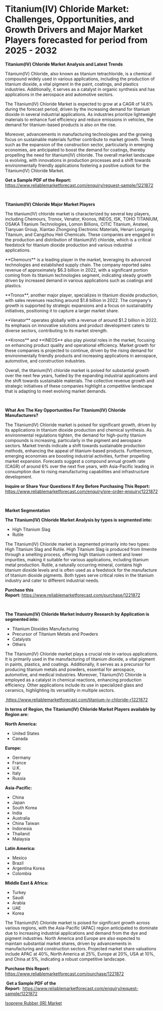 <p><h1>Titanium(IV) Chloride Market: Challenges, Opportunities, and Growth Drivers and Major Market Players forecasted for period from 2025 - 2032</h1></p><p><strong>Titanium(IV) Chloride Market Analysis and Latest Trends</strong></p>
<p><p>Titanium(IV) Chloride, also known as titanium tetrachloride, is a chemical compound widely used in various applications, including the production of titanium dioxide, a vital pigment in the paint, coatings, and plastics industries. Additionally, it serves as a catalyst in organic synthesis and has applications in the aerospace and automotive sectors.</p><p>The Titanium(IV) Chloride Market is expected to grow at a CAGR of 14.6% during the forecast period, driven by the increasing demand for titanium dioxide in several industrial applications. As industries prioritize lightweight materials to enhance fuel efficiency and reduce emissions in vehicles, the demand for titanium-based products is also on the rise. </p><p>Moreover, advancements in manufacturing technologies and the growing focus on sustainable materials further contribute to market growth. Trends such as the expansion of the construction sector, particularly in emerging economies, are anticipated to boost the demand for coatings, thereby propelling the need for titanium(IV) chloride. The overall market landscape is evolving, with innovations in production processes and a shift towards environmentally friendly applications fostering a positive outlook for the Titanium(IV) Chloride Market.</p></p>
<p><strong>Get a Sample PDF of the Report:&nbsp;</strong> <a href="https://www.reliablemarketforecast.com/enquiry/request-sample/1221872?utm_campaign=1900&utm_medium=2&utm_source=Github&utm_content=ia&utm_term=02022025&utm_id=titaniumiv-chloride">https://www.reliablemarketforecast.com/enquiry/request-sample/1221872</a></p>
<p>&nbsp;</p>
<p><strong>Titanium(IV) Chloride Major Market Players</strong></p>
<p><p>The titanium(IV) chloride market is characterized by several key players, including Chemours, Tronox, Venator, Kronos, INEOS, ISK, TOHO TITANIUM, OSAKA Titanium Technologies, Lomon Billions, CITIC Titanium, Ansteel, Tianyuan Group, Xiantao Zhongxing Electronic Materials, Henan Longxing Titanium, and Cangzhou Heli Chemicals. These companies are engaged in the production and distribution of titanium(IV) chloride, which is a critical feedstock for titanium dioxide production and various industrial applications.</p><p>**Chemours** is a leading player in the market, leveraging its advanced technologies and established supply chain. The company reported sales revenue of approximately $6.3 billion in 2022, with a significant portion coming from its titanium technologies segment, indicating steady growth driven by increased demand in various applications such as coatings and plastics.</p><p>**Tronox**, another major player, specializes in titanium dioxide production, with sales revenues reaching around $1.8 billion in 2022. The company's growth is supported by strategic expansions and a focus on sustainability initiatives, positioning it to capture a larger market share.</p><p>**Venator** operates globally with a revenue of around $1.2 billion in 2022. Its emphasis on innovative solutions and product development caters to diverse sectors, contributing to its market strength.</p><p>**Kronos** and **INEOS** also play pivotal roles in the market, focusing on enhancing product quality and operational efficiency. Market growth for these companies is projected to continue, driven by the rising demand for environmentally friendly products and increasing applications in aerospace, automotive, and construction industries.</p><p>Overall, the titanium(IV) chloride market is poised for substantial growth over the next few years, fueled by the expanding industrial applications and the shift towards sustainable materials. The collective revenue growth and strategic initiatives of these companies highlight a competitive landscape that is adapting to meet evolving market demands.</p></p>
<p>&nbsp;</p>
<p><strong>What Are The Key Opportunities For Titanium(IV) Chloride Manufacturers?</strong></p>
<p><p>The Titanium(IV) Chloride market is poised for significant growth, driven by its applications in titanium dioxide production and chemical synthesis. As environmental regulations tighten, the demand for high-purity titanium compounds is increasing, particularly in the pigment and aerospace sectors. Market trends indicate a shift towards sustainable production methods, enhancing the appeal of titanium-based products. Furthermore, emerging economies are boosting industrial activities, further propelling market expansion. Forecasts suggest a compound annual growth rate (CAGR) of around 6% over the next five years, with Asia-Pacific leading in consumption due to rising manufacturing capabilities and infrastructure development.</p></p>
<p><strong>Inquire or Share Your Questions If Any Before Purchasing This Report:</strong> <a href="https://www.reliablemarketforecast.com/enquiry/pre-order-enquiry/1221872?utm_campaign=1900&utm_medium=2&utm_source=Github&utm_content=ia&utm_term=02022025&utm_id=titaniumiv-chloride">https://www.reliablemarketforecast.com/enquiry/pre-order-enquiry/1221872</a></p>
<p>&nbsp;</p>
<p><strong>Market Segmentation</strong></p>
<p><strong>The Titanium(IV) Chloride Market Analysis by types is segmented into:</strong></p>
<p><ul><li>High Titanium Slag</li><li>Rutile</li></ul></p>
<p><p>The Titanium(IV) Chloride market is segmented primarily into two types: High Titanium Slag and Rutile. High Titanium Slag is produced from ilmenite through a smelting process, offering high titanium content and lower impurities, making it suitable for various applications, including titanium metal production. Rutile, a naturally occurring mineral, contains high titanium dioxide levels and is often used as a feedstock for the manufacture of titanium dioxide pigments. Both types serve critical roles in the titanium industry and cater to different industrial needs.</p></p>
<p><strong>Purchase this Report:&nbsp;</strong><a href="https://www.reliablemarketforecast.com/purchase/1221872?utm_campaign=1900&utm_medium=2&utm_source=Github&utm_content=ia&utm_term=02022025&utm_id=titaniumiv-chloride">https://www.reliablemarketforecast.com/purchase/1221872</a></p>
<p>&nbsp;</p>
<p><strong>The Titanium(IV) Chloride Market Industry Research by Application is segmented into:</strong></p>
<p><ul><li>Titanium Dioxides Manufacturing</li><li>Precursor of Titanium Metals and Powders</li><li>Catalysts</li><li>Others</li></ul></p>
<p><p>The Titanium(IV) Chloride market plays a crucial role in various applications. It is primarily used in the manufacturing of titanium dioxide, a vital pigment in paints, plastics, and coatings. Additionally, it serves as a precursor for producing titanium metals and powders, essential for aerospace, automotive, and medical industries. Moreover, Titanium(IV) Chloride is employed as a catalyst in chemical reactions, enhancing production efficiency. Other applications include its use in specialized glass and ceramics, highlighting its versatility in multiple sectors.</p></p>
<p><a href="https://www.reliablemarketforecast.com/titanium-iv-chloride-r1221872?utm_campaign=1900&utm_medium=2&utm_source=Github&utm_content=ia&utm_term=02022025&utm_id=titaniumiv-chloride">&nbsp;https://www.reliablemarketforecast.com/titanium-iv-chloride-r1221872</a></p>
<p><strong>In terms of Region, the Titanium(IV) Chloride Market Players available by Region are:</strong></p>
<p>
    <p> <strong> North America: </strong>
        <ul>
            <li>United States</li>
            <li>Canada</li>
        </ul>
        </p> 
    <p> <strong> Europe: </strong>
        <ul>
            <li>Germany</li>
            <li>France</li>
            <li>U.K.</li>
            <li>Italy</li>
            <li>Russia</li>
        </ul>
        </p> 
    <p> <strong> Asia-Pacific: </strong>
        <ul>
            <li>China</li>
            <li>Japan</li>
            <li>South Korea</li>
            <li>India</li>
            <li>Australia</li>
            <li>China Taiwan</li>
            <li>Indonesia</li>
            <li>Thailand</li>
            <li>Malaysia</li>
        </ul>
        </p> 
    <p> <strong> Latin America: </strong>
        <ul>
            <li>Mexico</li>
            <li>Brazil</li>
            <li>Argentina Korea</li>
            <li>Colombia</li>
        </ul>
        </p> 
    <p> <strong> Middle East & Africa: </strong>
        <ul>
            <li>Turkey</li>
            <li>Saudi</li>
            <li>Arabia</li>
            <li>UAE</li>
            <li>Korea</li>
        </ul>
    </p>
    </p>
<p><p>The Titanium(IV) Chloride market is poised for significant growth across various regions, with the Asia-Pacific (APAC) region anticipated to dominate due to increasing industrial applications and demand from the dye and pigment industries. North America and Europe are also expected to maintain substantial market shares, driven by advancements in manufacturing and construction sectors. Projected market share valuations include APAC at 40%, North America at 25%, Europe at 20%, USA at 10%, and China at 5%, indicating a robust competitive landscape.</p></p>
<p><strong>Purchase this Report: </strong><a href="https://www.reliablemarketforecast.com/purchase/1221872?utm_campaign=1900&utm_medium=2&utm_source=Github&utm_content=ia&utm_term=02022025&utm_id=titaniumiv-chloride">https://www.reliablemarketforecast.com/purchase/1221872</a></p>
<p>&nbsp;<strong>Get a Sample PDF of the Report:&nbsp;&nbsp;</strong><a href="https://www.reliablemarketforecast.com/enquiry/request-sample/1221872?utm_campaign=1900&utm_medium=2&utm_source=Github&utm_content=ia&utm_term=02022025&utm_id=titaniumiv-chloride">https://www.reliablemarketforecast.com/enquiry/request-sample/1221872</a></p>
<p><strong></strong></p>
<p><p><a href="https://github.com/santosh758595/Market-Research-Report-List-7/blob/main/isoprene-rubber-ir-market.md?utm_campaign=1900&utm_medium=2&utm_source=Github&utm_content=ia&utm_term=02022025&utm_id=titaniumiv-chloride">Isoprene Rubber (IR) Market</a></p></p>